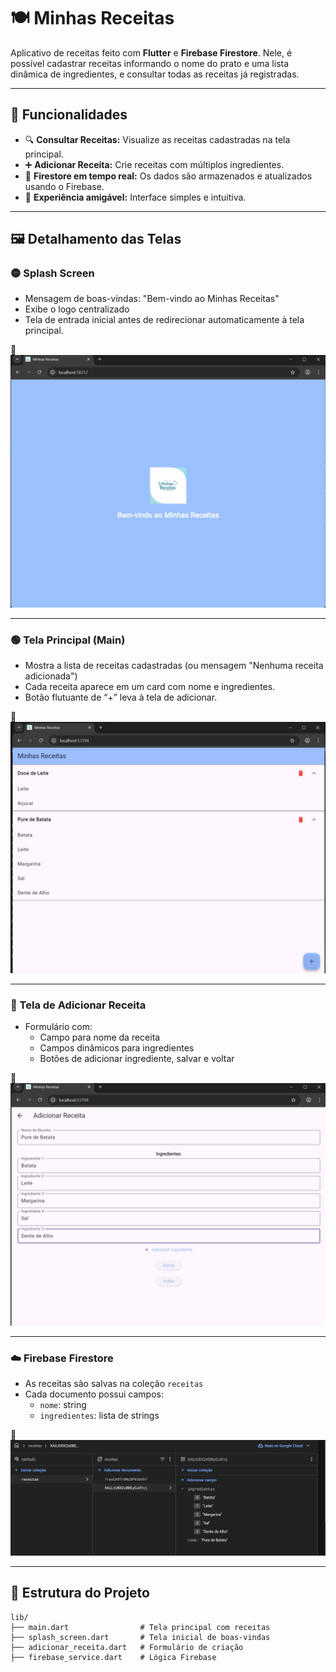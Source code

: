 # 🍽️ Minhas Receitas

Aplicativo de receitas feito com **Flutter** e **Firebase Firestore**. Nele, é possível cadastrar receitas informando o nome do prato e uma lista dinâmica de ingredientes, e consultar todas as receitas já registradas.

---

## 🚀 Funcionalidades

- 🔍 **Consultar Receitas:** Visualize as receitas cadastradas na tela principal.
- ➕ **Adicionar Receita:** Crie receitas com múltiplos ingredientes.
- 🧠 **Firestore em tempo real:** Os dados são armazenados e atualizados usando o Firebase.
- 📱 **Experiência amigável:** Interface simples e intuitiva.

---

## 🖼️ Detalhamento das Telas

### 🟡 Splash Screen

- Mensagem de boas-vindas: "Bem-vindo ao Minhas Receitas"
- Exibe o logo centralizado
- Tela de entrada inicial antes de redirecionar automaticamente à tela principal.

📸  
![Splash Screen](./assets/screenshots/splash-screen.jpeg)

---

### 🟢 Tela Principal (Main)

- Mostra a lista de receitas cadastradas (ou mensagem "Nenhuma receita adicionada")
- Cada receita aparece em um card com nome e ingredientes.
- Botão flutuante de “+” leva à tela de adicionar.

📸  
![Tela Principal](./assets/screenshots/main.jpeg)

---

### 🔵 Tela de Adicionar Receita

- Formulário com:
  - Campo para nome da receita
  - Campos dinâmicos para ingredientes
  - Botões de adicionar ingrediente, salvar e voltar

📸  
![Tela de Adicionar Receita](./assets/screenshots/adicionar-receita.jpeg)

---

### ☁️ Firebase Firestore

- As receitas são salvas na coleção `receitas`
- Cada documento possui campos:
  - `nome`: string
  - `ingredientes`: lista de strings

📸  
![Banco de Dados Firebase](./assets/screenshots/banco-de-dados.jpeg)

---

## 📁 Estrutura do Projeto

```text
lib/
├── main.dart                # Tela principal com receitas
├── splash_screen.dart       # Tela inicial de boas-vindas
├── adicionar_receita.dart   # Formulário de criação
├── firebase_service.dart    # Lógica Firebase
